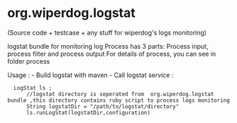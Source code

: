 org.wiperdog.logstat
====================

(Source code + testcase + any stuff for wiperdog's logs monitoring)

logstat bundle for monitoring log
Process has 3 parts: Process input, process filter and process output
For details of process, you can see in folder process

Usage : 
	- Build logstat with maven
	- Call logstat service :
		
	  LogStat ls ;
          //logstat directory is seperated from  org.wiperdog.logstat bundle ,this directory contains ruby script to process logs monitoring
          String logstatDir = "/path/to/logstat/directory"
          ls.runLogStat(logstatDir,configuration)

